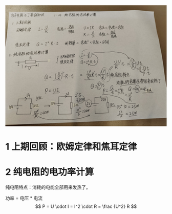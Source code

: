 

<img src="asset/1-24-1.jpg" />

# 1 上期回顾：欧姆定律和焦耳定律

# 2 纯电阻的电功率计算

纯电阻特点：消耗的电能全部用来发热了。

功率 = 电压 * 电流
$$
P = U \cdot I = I^2 \cdot R = \frac {U^2} R
$$

